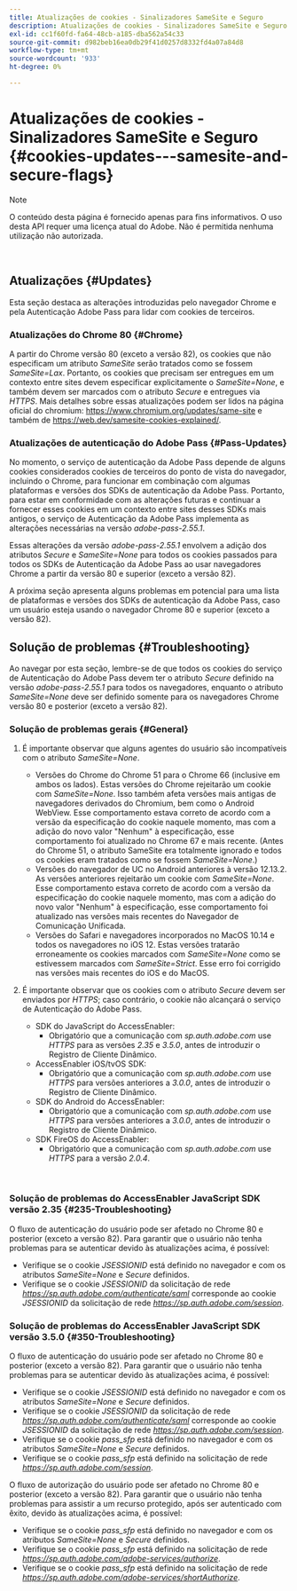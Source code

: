 ```yaml
---
title: Atualizações de cookies - Sinalizadores SameSite e Seguro
description: Atualizações de cookies - Sinalizadores SameSite e Seguro
exl-id: cc1f60fd-fa64-48cb-a185-dba562a54c33
source-git-commit: d982beb16ea0db29f41d0257d8332fd4a07a84d8
workflow-type: tm+mt
source-wordcount: '933'
ht-degree: 0%

---
```


# Atualizações de cookies - Sinalizadores SameSite e Seguro {#cookies-updates---samesite-and-secure-flags}

>[!NOTE]
>
>O conteúdo desta página é fornecido apenas para fins informativos. O uso desta API requer uma licença atual do Adobe. Não é permitida nenhuma utilização não autorizada.

</br>


## Atualizações {#Updates}

Esta seção destaca as alterações introduzidas pelo navegador Chrome e pela Autenticação Adobe Pass para lidar com cookies de terceiros.



### Atualizações do Chrome 80 {#Chrome}

A partir do Chrome versão 80 (exceto a versão 82), os cookies que não especificam um atributo *SameSite* serão tratados como se fossem *SameSite=Lax*. Portanto, os cookies que precisam ser entregues em um contexto entre sites devem especificar explicitamente o *SameSite=None*, e também devem ser marcados com o atributo *Secure* e entregues via *HTTPS*. Mais detalhes sobre essas atualizações podem ser lidos na página oficial do chromium: <https://www.chromium.org/updates/same-site> e também de <https://web.dev/samesite-cookies-explained/>.


### Atualizações de autenticação do Adobe Pass {#Pass-Updates}

No momento, o serviço de autenticação da Adobe Pass depende de alguns cookies considerados cookies de terceiros do ponto de vista do navegador, incluindo o Chrome, para funcionar em combinação com algumas plataformas e versões dos SDKs de autenticação da Adobe Pass. Portanto, para estar em conformidade com as alterações futuras e continuar a fornecer esses cookies em um contexto entre sites desses SDKs mais antigos, o serviço de Autenticação da Adobe Pass implementa as alterações necessárias na versão *adobe-pass-2.55.1*.

Essas alterações da versão *adobe-pass-2.55.1* envolvem a adição dos atributos *Secure* e *SameSite=None* para todos os cookies passados para todos os SDKs de Autenticação da Adobe Pass ao usar navegadores Chrome a partir da versão 80 e superior (exceto a versão 82).

A próxima seção apresenta alguns problemas em potencial para uma lista de plataformas e versões dos SDKs de autenticação da Adobe Pass, caso um usuário esteja usando o navegador Chrome 80 e superior (exceto a versão 82).

## Solução de problemas {#Troubleshooting}

Ao navegar por esta seção, lembre-se de que todos os cookies do serviço de Autenticação do Adobe Pass devem ter o atributo *Secure* definido na versão *adobe-pass-2.55.1* para todos os navegadores, enquanto o atributo *SameSite=None* deve ser definido somente para os navegadores Chrome versão 80 e posterior (exceto a versão 82).


### Solução de problemas gerais {#General}

1. É importante observar que alguns agentes do usuário são incompatíveis com o atributo *SameSite=None*.

   - Versões do Chrome do Chrome 51 para o Chrome 66 (inclusive em ambos os lados). Estas versões do Chrome rejeitarão um cookie com *SameSite=None*. Isso também afeta versões mais antigas de navegadores derivados do Chromium, bem como o Android WebView. Esse comportamento estava correto de acordo com a versão da especificação do cookie naquele momento, mas com a adição do novo valor &quot;Nenhum&quot; à especificação, esse comportamento foi atualizado no Chrome 67 e mais recente. (Antes do Chrome 51, o atributo SameSite era totalmente ignorado e todos os cookies eram tratados como se fossem *SameSite=None*.)
   - Versões do navegador de UC no Android anteriores à versão 12.13.2. As versões anteriores rejeitarão um cookie com *SameSite=None*. Esse comportamento estava correto de acordo com a versão da especificação do cookie naquele momento, mas com a adição do novo valor &quot;Nenhum&quot; à especificação, esse comportamento foi atualizado nas versões mais recentes do Navegador de Comunicação Unificada.
   - Versões do Safari e navegadores incorporados no MacOS 10.14 e todos os navegadores no iOS 12. Estas versões tratarão erroneamente os cookies marcados com *SameSite=None* como se estivessem marcados com *SameSite=Strict*. Esse erro foi corrigido nas versões mais recentes do iOS e do MacOS.


1. É importante observar que os cookies com o atributo *Secure* devem ser enviados por *HTTPS*; caso contrário, o cookie não alcançará o serviço de Autenticação do Adobe Pass.

   - SDK do JavaScript do AccessEnabler:
      - Obrigatório que a comunicação com *sp.auth.adobe.com* use *HTTPS* para as versões *2.35* e *3.5.0*, antes de introduzir o Registro de Cliente Dinâmico.
   - AccessEnabler iOS/tvOS SDK:
      - Obrigatório que a comunicação com *sp.auth.adobe.com* use *HTTPS* para versões anteriores a *3.0.0*, antes de introduzir o Registro de Cliente Dinâmico.
   - SDK do Android do AccessEnabler:
      - Obrigatório que a comunicação com *sp.auth.adobe.com* use *HTTPS* para versões anteriores a *3.0.0*, antes de introduzir o Registro de Cliente Dinâmico.
   - SDK FireOS do AccessEnabler:
      - Obrigatório que a comunicação com *sp.auth.adobe.com* use *HTTPS* para a versão *2.0.4*.

</br>

### Solução de problemas do AccessEnabler JavaScript SDK versão 2.35 {#235-Troubleshooting}

O fluxo de autenticação do usuário pode ser afetado no Chrome 80 e posterior (exceto a versão 82). Para garantir que o usuário não tenha problemas para se autenticar devido às atualizações acima, é possível:

- Verifique se o cookie *JSESSIONID* está definido no navegador e com os atributos *SameSite=None* e *Secure* definidos.
- Verifique se o cookie *JSESSIONID* da solicitação de rede *https://sp.auth.adobe.com/authenticate/saml* corresponde ao cookie *JSESSIONID* da solicitação de rede *https://sp.auth.adobe.com/session*.


### Solução de problemas do AccessEnabler JavaScript SDK versão 3.5.0 {#350-Troubleshooting}

O fluxo de autenticação do usuário pode ser afetado no Chrome 80 e posterior (exceto a versão 82). Para garantir que o usuário não tenha problemas para se autenticar devido às atualizações acima, é possível:

- Verifique se o cookie *JSESSIONID* está definido no navegador e com os atributos *SameSite=None* e *Secure* definidos.
- Verifique se o cookie *JSESSIONID* da solicitação de rede *https://sp.auth.adobe.com/authenticate/saml* corresponde ao cookie *JSESSIONID* da solicitação de rede *https://sp.auth.adobe.com/session*.
- Verifique se o cookie *pass\_sfp* está definido no navegador e com os atributos *SameSite=None* e *Secure* definidos.
- Verifique se o cookie *pass\_sfp* está definido na solicitação de rede *https://sp.auth.adobe.com/session*.


O fluxo de autorização do usuário pode ser afetado no Chrome 80 e posterior (exceto a versão 82). Para garantir que o usuário não tenha problemas para assistir a um recurso protegido, após ser autenticado com êxito, devido às atualizações acima, é possível:

- Verifique se o cookie *pass\_sfp* está definido no navegador e com os atributos *SameSite=None* e *Secure* definidos.
- Verifique se o cookie *pass\_sfp* está definido na solicitação de rede *https://sp.auth.adobe.com/adobe-services/authorize*.
- Verifique se o cookie *pass\_sfp* está definido na solicitação de rede *https://sp.auth.adobe.com/adobe-services/shortAuthorize*.
